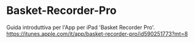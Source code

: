 # Basket-Recorder-Pro
Guida introduttiva per l'App per iPad 'Basket Recorder Pro'.
https://itunes.apple.com/it/app/basket-recorder-pro/id590251773?mt=8
